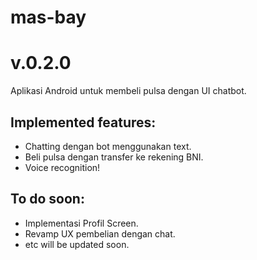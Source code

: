 # mas-bay
v.0.2.0
=======

Aplikasi Android untuk membeli pulsa dengan UI chatbot.

## Implemented features:
- Chatting dengan bot menggunakan text.
- Beli pulsa dengan transfer ke rekening BNI.
- Voice recognition!

## To do soon:
- Implementasi Profil Screen.
- Revamp UX pembelian dengan chat.
- etc will be updated soon.
